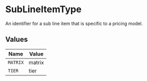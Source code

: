 # SubLineItemType

An identifier for a sub line item that is specific to a pricing model.


## Values

| Name     | Value    |
| -------- | -------- |
| `MATRIX` | matrix   |
| `TIER`   | tier     |